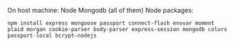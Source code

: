 On host machine:
    Node
    Mongodb (all of them)
Node packages:
```
npm install express mongoose passport connect-flash envvar moment plaid morgan cookie-parser body-parser express-session mongodb colors passport-local bcrypt-nodejs
```
